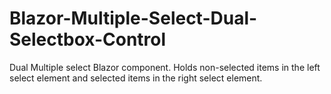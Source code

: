# Blazor-Multiple-Select-Dual-Selectbox-Control
Dual Multiple select Blazor component. Holds non-selected items in the left select element and selected items in the right select element.
